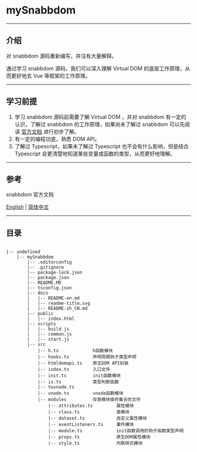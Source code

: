 # mySnabbdom

---

## 介绍

对 snabbdom 源码重新编写，并注有大量解释。

通过学习 snabbdom 源码，我们可以深入理解 Virtual DOM 的底层工作原理，从而更好地去 Vue 等框架的工作原理。

---

## 学习前提

1. 学习 snabbdom 源码前需要了解 Virtual DOM ，并对 snabbdom 有一定的认识，了解过 snabbdom 的工作原理，如果尚未了解过 snabbdom 可以先阅读 [官方文档](./docs/README-zh_CN.md) 进行初步了解。
2. 有一定的编程功底，熟悉 DOM API。
3. 了解过 Typescript，如果未了解过 Typescript 也不会有什么影响，但是结合 Typescript 会更清楚地知道某些变量或函数的类型，从而更好地理解。

---

## 参考

snabbdom 官方文档

[English](./docs/README-en.md) | [简体中文](./docs/README-zh_CN.md)

---

## 目录

```

|-- undefined
    |-- mySnabbdom
        |-- .editorconfig
        |-- .gitignore
        |-- package-lock.json
        |-- package.json
        |-- README.MD
        |-- tsconfig.json
        |-- docs
        |   |-- README-en.md
        |   |-- readme-title.svg
        |   |-- README-zh_CN.md
        |-- public
        |   |-- index.html
        |-- scripts
        |   |-- build.js
        |   |-- common.js
        |   |-- start.js
        |-- src
            |-- h.ts             h函数模块
            |-- hooks.ts         声明周期钩子类型声明
            |-- htmldomapi.ts    原生DOM API封装
            |-- index.ts         入口文件
            |-- init.ts          init函数模块
            |-- is.ts            类型判断函数
            |-- tovnode.ts       
            |-- vnode.ts         vnode函数模块
            |-- modules          存放模块插件集合的文件
                |-- attributes.ts         属性模块
                |-- class.ts              类模块
                |-- dataset.ts            自定义属性模块
                |-- eventListeners.ts     事件模块
                |-- module.ts             init函数调用的钩子函数类型声明
                |-- props.ts              原生DOM属性模块
                |-- style.ts              内联样式模块

```
